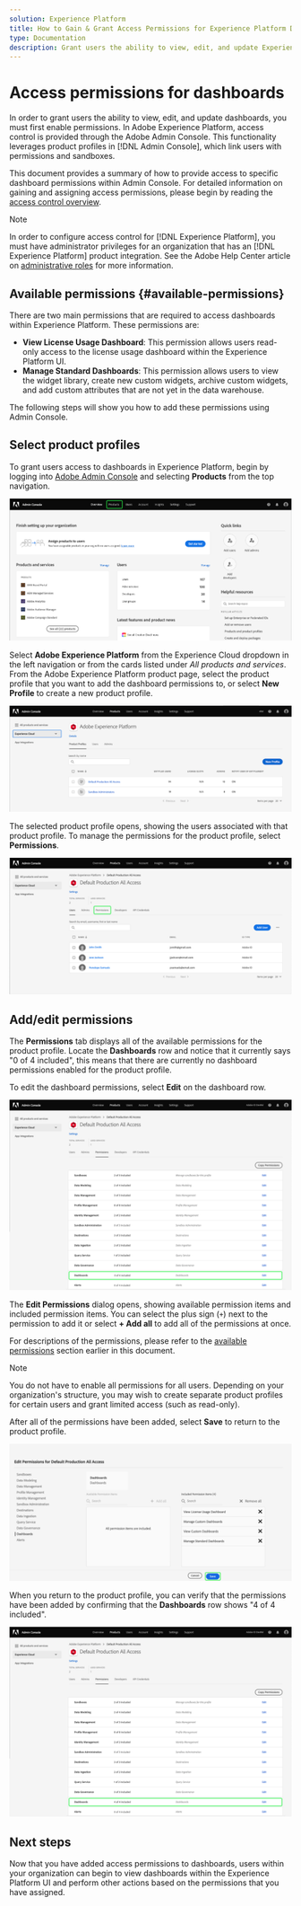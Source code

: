 ```yaml
---
solution: Experience Platform
title: How to Gain & Grant Access Permissions for Experience Platform Dashboards
type: Documentation
description: Grant users the ability to view, edit, and update Experience Platform dashboards using Adobe Admin Console.
---
```


# Access permissions for dashboards

In order to grant users the ability to view, edit, and update dashboards, you must first enable permissions. In Adobe Experience Platform, access control is provided through the Adobe Admin Console. This functionality leverages product profiles in [!DNL Admin Console], which link users with permissions and sandboxes.

This document provides a summary of how to provide access to specific dashboard permissions within Admin Console. For detailed information on gaining and assigning access permissions, please begin by reading the [access control overview](../access-control/home.md).

>[!NOTE]
>
>In order to configure access control for [!DNL Experience Platform], you must have administrator privileges for an organization that has an [!DNL Experience Platform] product integration. See the Adobe Help Center article on [administrative roles](https://helpx.adobe.com/enterprise/using/admin-roles.html) for more information.

## Available permissions {#available-permissions}

There are two main permissions that are required to access dashboards within Experience Platform. These permissions are:

* **View License Usage Dashboard**: This permission allows users read-only access to the license usage dashboard within the Experience Platform UI.
* **Manage Standard Dashboards**: This permission allows users to view the widget library, create new custom widgets, archive custom widgets, and add custom attributes that are not yet in the data warehouse.

The following steps will show you how to add these permissions using Admin Console.

## Select product profiles

To grant users access to dashboards in Experience Platform, begin by logging into [Adobe Admin Console](https://adminconsole.adobe.com) and selecting **Products** from the top navigation.

![](images/admin-console/admin-console-overview.png)

Select **Adobe Experience Platform** from the Experience Cloud dropdown in the left navigation or from the cards listed under *All products and services*. From the Adobe Experience Platform product page, select the product profile that you want to add the dashboard permissions to, or select **New Profile** to create a new product profile.

![](images/admin-console/products.png)

The selected product profile opens, showing the users associated with that product profile. To manage the permissions for the product profile, select **Permissions**.

![](images/admin-console/product-users.png)

## Add/edit permissions

The **Permissions** tab displays all of the available permissions for the product profile. Locate the **Dashboards** row and notice that it currently says "0 of 4 included", this means that there are currently no dashboard permissions enabled for the product profile.

To edit the dashboard permissions, select **Edit** on the dashboard row.

![](images/admin-console/product-permissions.png)

The **Edit Permissions** dialog opens, showing available permission items and included permission items. You can select the plus sign (`+`) next to the permission to add it or select **+ Add all** to add all of the permissions at once. 

For descriptions of the permissions, please refer to the [available permissions](#available-permissions) section earlier in this document.

>[!NOTE]
>
>You do not have to enable all permissions for all users. Depending on your organization's structure, you may wish to create separate product profiles for certain users and grant limited access (such as read-only).

After all of the permissions have been added, select **Save** to return to the product profile.

![](images/admin-console/dashboard-permissions.png)

When you return to the product profile, you can verify that the permissions have been added by confirming that the **Dashboards** row shows "4 of 4 included".

![](images/admin-console/product-permissions-included.png)

## Next steps

Now that you have added access permissions to dashboards, users within your organization can begin to view dashboards within the Experience Platform UI and perform other actions based on the permissions that you have assigned.